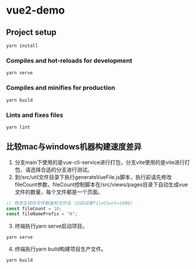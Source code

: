 # vue2-demo

## Project setup
```
yarn install
```

### Compiles and hot-reloads for development
```
yarn serve
```

### Compiles and minifies for production
```
yarn build
```

### Lints and fixes files
```
yarn lint
```

## 比较mac与windows机器构建速度差异
1. 分支main下使用的是vue-cli-service进行打包，分支vite使用的是vite进行打包，请选择合适的分支进行测试。
1. 到/src/util文件目录下执行generateVueFile.js脚本，执行前请先修改fileCount参数，fileCount控制脚本在/src/views/pages目录下自动生成vue文件的数量，每个文件都是一个页面。
```javascript
// 修改生成的文件数量和文件名（比如设置fileCount=1000）
const fileCount = 10;
const fileNamePrefix = "A";
```
3. 终端执行yarn serve启动项目。
```
yarn serve
```
4. 终端执行yarn build构建项目生产文件。
```
yarn build
```